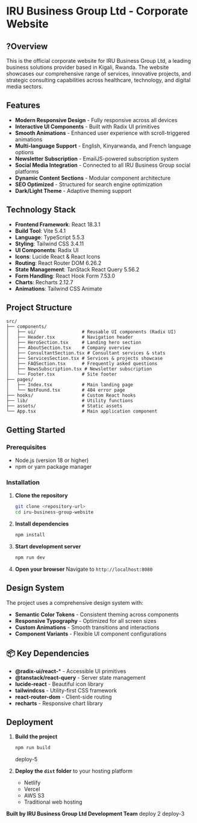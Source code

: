 # IRU Business Group Ltd - Corporate Website

## ?Overview

This is the official corporate website for IRU Business Group Ltd, a leading business solutions provider based in Kigali, Rwanda. The website showcases our comprehensive range of services, innovative projects, and strategic consulting capabilities across healthcare, technology, and digital media sectors.

## Features

- **Modern Responsive Design** - Fully responsive across all devices
- **Interactive UI Components** - Built with Radix UI primitives
- **Smooth Animations** - Enhanced user experience with scroll-triggered animations
- **Multi-language Support** - English, Kinyarwanda, and French language options
- **Newsletter Subscription** - EmailJS-powered subscription system
- **Social Media Integration** - Connected to all IRU Business Group social platforms
- **Dynamic Content Sections** - Modular component architecture
- **SEO Optimized** - Structured for search engine optimization
- **Dark/Light Theme** - Adaptive theming support

## Technology Stack

- **Frontend Framework**: React 18.3.1
- **Build Tool**: Vite 5.4.1
- **Language**: TypeScript 5.5.3
- **Styling**: Tailwind CSS 3.4.11
- **UI Components**: Radix UI
- **Icons**: Lucide React & React Icons
- **Routing**: React Router DOM 6.26.2
- **State Management**: TanStack React Query 5.56.2
- **Form Handling**: React Hook Form 7.53.0
- **Charts**: Recharts 2.12.7
- **Animations**: Tailwind CSS Animate

## Project Structure

```
src/
├── components/
│   ├── ui/                 # Reusable UI components (Radix UI)
│   ├── Header.tsx          # Navigation header
│   ├── HeroSection.tsx     # Landing hero section
│   ├── AboutSection.tsx    # Company overview
│   ├── ConsultantSection.tsx # Consultant services & stats
│   ├── ServicesSection.tsx # Services & projects showcase
│   ├── FAQSection.tsx      # Frequently asked questions
│   ├── NewsSubscription.tsx # Newsletter subscription
│   └── Footer.tsx          # Site footer
├── pages/
│   ├── Index.tsx           # Main landing page
│   └── NotFound.tsx        # 404 error page
├── hooks/                  # Custom React hooks
├── lib/                    # Utility functions
├── assets/                 # Static assets
└── App.tsx                 # Main application component
```

##  Getting Started

### Prerequisites

- Node.js (version 18 or higher)
- npm or yarn package manager

### Installation

1. **Clone the repository**
   ```bash
   git clone <repository-url>
   cd iru-business-group-website
   ```

2. **Install dependencies**
   ```bash
   npm install
   ```

3. **Start development server**
   ```bash
   npm run dev
   ```

4. **Open your browser**
   Navigate to `http://localhost:8080`

## Design System

The project uses a comprehensive design system with:
- **Semantic Color Tokens** - Consistent theming across components
- **Responsive Typography** - Optimized for all screen sizes
- **Custom Animations** - Smooth transitions and interactions
- **Component Variants** - Flexible UI component configurations

## 📦 Key Dependencies

- **@radix-ui/react-*** - Accessible UI primitives
- **@tanstack/react-query** - Server state management
- **lucide-react** - Beautiful icon library
- **tailwindcss** - Utility-first CSS framework
- **react-router-dom** - Client-side routing
- **recharts** - Responsive chart library

## Deployment

1. **Build the project**
   ```bash
   npm run build
   ```
   deploy-5

2. **Deploy the `dist` folder** to your hosting platform
   - Netlify
   - Vercel
   - AWS S3
   - Traditional web hosting

**Built by IRU Business Group Ltd Development Team**
deploy 2
deploy-3

